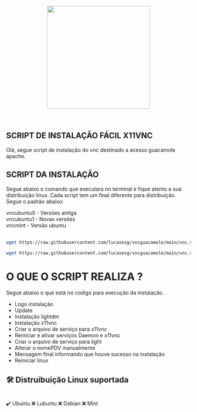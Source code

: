 <p align="center"><img width="280" src="https://allgenius.com.br/wp-content/uploads/2018/07/logotopositel.png"></p>

<br>

## SCRIPT DE INSTALAÇÃO FÁCIL X11VNC

Olá, segue script de instalação do vnc destinado a acesso guacamole apache.

## SCRIPT DA INSTALAÇÃO

Segue abaixo o comando que executara no terminal e fique atento a sua distribuição linux. Cada script tem um final diferente para distribuição. Segue o padrão abaixo:

vncubuntu0 - Versões antiga <br>
vncubuntu1 - Novas versões <br>
vncmint - Versão ubuntu <br>
<br>
```bash
wget https://raw.githubusercontent.com/lucasesg/vncguacamole/main/vnc.sh && sudo chmod +x vnc.sh && sudo ./vnc.sh
```
```bash
wget https://raw.githubusercontent.com/lucasesg/vncguacamole/main/vnc.sh && sudo chmod +x vnc.sh && sudo ./vnc.sh
```
# O QUE O SCRIPT REALIZA ?

Segue abaixo o que está no codigo para execução da instalação.

- Logo instalação
- Update
- Instalação lightdm
- Instalação x11vnc
- Criar o arquivo de serviço para x11vnc
- Reiniciar e ativar serviços Daemon e x11vnc
- Criar o arquivo de serviço para light
- Alterar o nomePDV manualmente
- Mensagem final informando que houve sucesso na instalação
- Reiniciar linux

## 🛠 Distruibuição Linux suportada

<br>
✔️ Ubuntu
❌ Lubuntu
❌ Debian
❌ Mint
